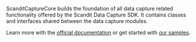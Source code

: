 ScanditCaptureCore builds the foundation of all data capture related functionality offered by the Scandit Data Capture SDK. It contains classes and interfaces shared between the data capture modules.

Learn more with the [official documentation](https://docs.scandit.com/data-capture-sdk/flutter/core/concepts.html) or get started with [our samples](https://github.com/Scandit/datacapture-flutter-samples).
